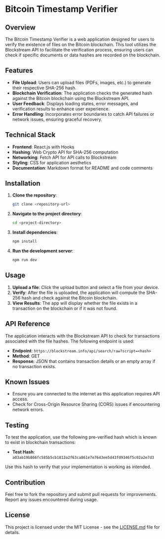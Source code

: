 # Bitcoin Timestamp Verifier

## Overview
The Bitcoin Timestamp Verifier is a web application designed for users to verify the existence of files on the Bitcoin blockchain. This tool utilizes the Blockstream API to facilitate the verification process, ensuring users can check if specific documents or data hashes are recorded on the blockchain.

## Features
- **File Upload**: Users can upload files (PDFs, images, etc.) to generate their respective SHA-256 hash.
- **Blockchain Verification**: The application checks the generated hash against the Bitcoin blockchain using the Blockstream API.
- **User Feedback**: Displays loading states, error messages, and verification results to enhance user experience.
- **Error Handling**: Incorporates error boundaries to catch API failures or network issues, ensuring graceful recovery.

## Technical Stack
- **Frontend**: React.js with Hooks
- **Hashing**: Web Crypto API for SHA-256 computation
- **Networking**: Fetch API for API calls to Blockstream
- **Styling**: CSS for application aesthetics
- **Documentation**: Markdown format for README and code comments

## Installation
1. **Clone the repository**: 
   ```bash
   git clone <repository-url>
   ```
2. **Navigate to the project directory**: 
   ```bash
   cd <project-directory>
   ```
3. **Install dependencies**: 
   ```bash
   npm install
   ```
4. **Run the development server**: 
   ```bash
   npm run dev
   ```

## Usage
1. **Upload a file**: Click the upload button and select a file from your device.
2. **Verify**: After the file is uploaded, the application will compute the SHA-256 hash and check against the Bitcoin blockchain.
3. **View Results**: The app will display whether the file exists in a transaction on the blockchain or if it was not found.

## API Reference
The application interacts with the Blockstream API to check for transactions associated with the file hashes. The following endpoint is used:
- **Endpoint**: `https://blockstream.info/api/search/raw?script=<hash>`
- **Method**: GET
- **Response**: JSON that contains transaction details or an empty array if no transaction exists.

## Known Issues
- Ensure you are connected to the internet as this application requires API access.
- Check for Cross-Origin Resource Sharing (CORS) issues if encountering network errors.

## Testing
To test the application, use the following pre-verified hash which is known to exist in blockchain transactions:
- **Test Hash**: `a03ab19b866fc585b5cb1812a2f63ca861e7e7643ee5d43fd9346f5c02a2e7d3`
  
Use this hash to verify that your implementation is working as intended.

## Contribution
Feel free to fork the repository and submit pull requests for improvements. Report any issues encountered during usage.

## License
This project is licensed under the MIT License - see the [LICENSE.md](LICENSE.md) file for details.


